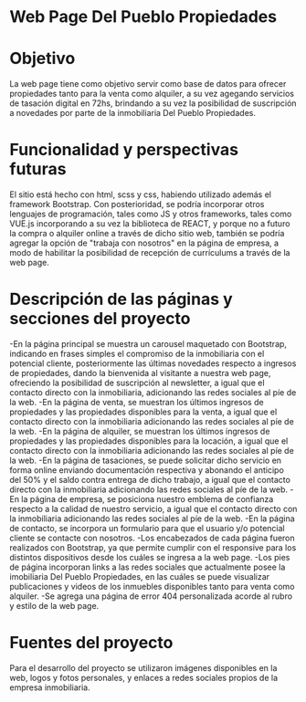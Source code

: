 # Web Page Del Pueblo Propiedades

# Objetivo
La web page tiene como objetivo servir como base de datos para ofrecer propiedades tanto para la venta como alquiler, a su vez agegando servicios de tasación digital en 72hs, brindando a su vez la posibilidad de suscripción a novedades por parte de la inmobiliaria Del Pueblo Propiedades.

# Funcionalidad y perspectivas futuras
El sitio está hecho con html, scss y css, habiendo utilizado además el framework Bootstrap. 
Con posterioridad, se podría incorporar otros lenguajes de programación, tales como JS y otros frameworks, tales como VUE.js incorporando a su vez la biblioteca de REACT, y porque no a futuro la compra o alquiler online a través de dicho sitio web, también se podría agregar la opción de "trabaja con nosotros" en la página de empresa, a modo de habilitar la posibilidad de recepción de currículums a través de la web page.

# Descripción de las páginas y secciones del proyecto
-En la página principal se muestra un carousel maquetado con Bootstrap, indicando en frases simples el compromiso de la inmobiliaria con el potencial cliente, posteriormente las últimas novedades respecto a ingresos de propiedades, dando la bienvenida al visitante a nuestra web page, ofreciendo la posibilidad de suscripción al newsletter, a igual que el contacto directo con la inmobiliaria, adicionando las redes sociales al píe de la web.
-En la página de venta, se muestran los últimos ingresos de propiedades y las propiedades disponibles para la venta, a igual que el contacto directo con la inmobiliaria adicionando las redes sociales al píe de la web.
-En la página de alquiler, se muestran los últimos ingresos de propiedades y las propiedades disponibles para la locación, a igual que el contacto directo con la inmobiliaria adicionando las redes sociales al píe de la web.
-En la página de tasaciones, se puede solicitar dicho servicio en forma online enviando documentación respectiva y abonando el anticipo del 50% y el saldo contra entrega de dicho trabajo, a igual que el contacto directo con la inmobiliaria adicionando las redes sociales al píe de la web.
-En la página de empresa, se posiciona nuestro emblema de confianza respecto a la calidad de nuestro servicio, a igual que el contacto directo con la inmobiliaria adicionando las redes sociales al píe de la web.
-En la página de contacto, se incorpora un formulario para que el usuario y/o potencial cliente se contacte con nosotros.
-Los encabezados de cada página fueron realizados con Bootstrap, ya que permite cumplir con el responsive para los distintos dispositivos desde los cuáles se ingresa a la web page.
-Los pies de página incorporan links a las redes sociales que actualmente posee la imobiliaria Del Pueblo Propiedades, en las cuáles se puede visualizar publicaciones y videos de los inmuebles disponibles tanto para venta como alquiler.
-Se agrega una página de error 404 personalizada acorde al rubro y estilo de la web page.

# Fuentes del proyecto
Para el desarrollo del proyecto se utilizaron imágenes disponibles en la web, logos y fotos personales, y enlaces a redes sociales propios de la empresa inmobiliaria.